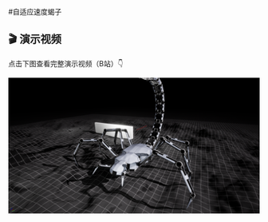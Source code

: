 #自适应速度蝎子
## 🎬 演示视频
点击下图查看完整演示视频（B站）👇  

[![Demo](HighresScreenshot00000.png)](https://www.bilibili.com/video/BV1sthHzaEXM)
